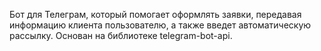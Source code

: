 Бот для Телеграм, который помогает оформлять заявки, передавая информацию клиента пользователю, а также введет автоматическую рассылку. Основан на библиотеке telegram-bot-api.
